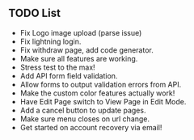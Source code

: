 ## TODO List

* Fix Logo image upload (parse issue)
* Fix lightning login.
* Fix withdraw page, add code generator.
* Make sure all features are working.
* Stress test to the max!
* Add API form field validation.
* Allow forms to output validation errors from API.
* Make the custom color features actually work!
* Have Edit Page switch to View Page in Edit Mode.
* Add a cancel button to update pages.
* Make sure menu closes on url change.
* Get started on account recovery via email!